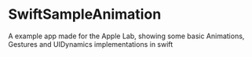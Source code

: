 SwiftSampleAnimation
====================

A example app made for the Apple Lab, showing some basic Animations, Gestures and UIDynamics implementations in swift
